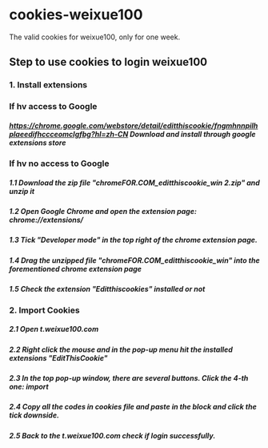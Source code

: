 # cookies-weixue100
The valid cookies for weixue100, only for one week. 

## Step to use cookies to login weixue100

### 1. Install extensions

### If hv access to Google
##### https://chrome.google.com/webstore/detail/editthiscookie/fngmhnnpilhplaeedifhccceomclgfbg?hl=zh-CN Download and install through google extensions store

### If hv no access to Google
##### 1.1 Download the zip file "chromeFOR.COM_editthiscookie_win 2.zip" and unzip it 
##### 1.2 Open Google Chrome and open the extension page: chrome://extensions/
##### 1.3 Tick "Developer mode" in the top right of the chrome extension page.
##### 1.4 Drag the unzipped file "chromeFOR.COM_editthiscookie_win" into the forementioned chrome extension page
##### 1.5 Check the extension "Editthiscookies" installed or not

### 2. Import Cookies
##### 2.1 Open t.weixue100.com
##### 2.2 Right click the mouse and in the pop-up menu hit the installed extensions "EditThisCookie"
##### 2.3 In the top pop-up window, there are several buttons. Click the 4-th one: import
##### 2.4 Copy all the codes in cookies file and paste in the block and click the tick downside.
##### 2.5 Back to the t.weixue100.com check if login successfully. 
